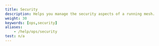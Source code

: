 ```yaml
---
title: Security
description: Helps you manage the security aspects of a running mesh.
weight: 30
keywords: [ops,security]
aliases:
    - /help/ops/security
test: n/a
---
```

